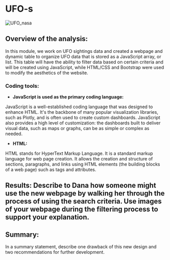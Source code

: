 # UFO-s 

![UFO_nasa](https://user-images.githubusercontent.com/111251560/202062404-76ea08ae-0fd5-4351-9f41-7be65be17a7e.jpg)

## Overview of the analysis:

In this module, we work on UFO sightings data and created a webpage and dynamic table to organize UFO data that is stored as a JavaScript array, or list. This table will have the ability to filter data based on certain criteria and will be created using  JavaScript, while HTML/CSS and Bootstrap were used to modify the aesthetics of the website.

### Coding tools:
- **JavaScript is used as the primary coding language:**
 
JavaScript is a well-established coding language that was designed to enhance HTML. It's the backbone of many popular visualization libraries, such as Plotly, and is often used to create custom dashboards. JavaScript also provides a high level of customization: the dashboards built to deliver visual data, such as maps or graphs, can be as simple or complex as needed.

- **HTML:**

HTML stands for HyperText Markup Language. It is a standard markup language for web page creation. It allows the creation and structure of sections, paragraphs, and links using HTML elements (the building blocks of a web page) such as tags and attributes. 

## Results: Describe to Dana how someone might use the new webpage by walking her through the process of using the search criteria. Use images of your webpage during the filtering process to support your explanation.

## Summary: 
In a summary statement, describe one drawback of this new design and two recommendations for further development.
